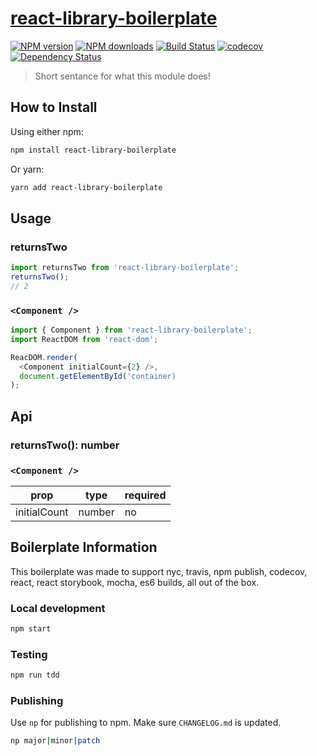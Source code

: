 # [react-library-boilerplate](https://github.com/madou/react-library-boilerplate)

[![NPM version](http://img.shields.io/npm/v/react-library-boilerplate.svg?style=flat-square)](https://www.npmjs.com/package/react-library-boilerplate)
[![NPM downloads](http://img.shields.io/npm/dm/react-library-boilerplate.svg?style=flat-square)](https://www.npmjs.com/package/react-library-boilerplate)
[![Build Status](http://img.shields.io/travis/madou/react-library-boilerplate/master.svg?style=flat-square)](https://travis-ci.org/madou/react-library-boilerplate)
[![codecov](https://codecov.io/gh/madou/react-library-boilerplate/branch/master/graph/badge.svg)](https://codecov.io/gh/madou/react-library-boilerplate)
[![Dependency Status](http://img.shields.io/david/madou/react-library-boilerplate.svg?style=flat-square)](https://david-dm.org/madou/react-library-boilerplate)

> Short sentance for what this module does!

## How to Install

Using either npm:

```sh
npm install react-library-boilerplate
```

Or yarn:

```sh
yarn add react-library-boilerplate
```

## Usage

### returnsTwo

```js
import returnsTwo from 'react-library-boilerplate';
returnsTwo();
// 2
```

### `<Component />`

```javascript
import { Component } from 'react-library-boilerplate';
import ReactDOM from 'react-dom';

ReacDOM.render(
  <Component initialCount={2} />,
  document.getElementById('container)
);
```

## Api

### returnsTwo(): number

### `<Component />`

| prop    | type    | required |
|---------|---------|----------|
| initialCount | number  | no      |

## Boilerplate Information

This boilerplate was made to support nyc, travis, npm publish, codecov, react, react storybook, mocha, es6 builds, all out of the box.

### Local development

```bash
npm start
```

### Testing

```bash
npm run tdd
```

### Publishing

Use `np` for publishing to npm. Make sure `CHANGELOG.md` is updated.

```bash
np major|minor|patch
```
